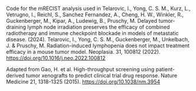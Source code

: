 Code for the mRECIST analysis used in 
Telarovic, I., Yong, C. S. M., Kurz, L., Vetrugno, I., Reichl, S., Sanchez Fernandez, A., Cheng, H. W., Winkler, R., Guckenberger, M., Kipar, A., Ludewig, B., Pruschy, M. Delayed tumor-draining lymph node irradiation preserves the efficacy of combined radiotherapy and immune checkpoint blockade in models of metastatic disease. (2024).
Telarovic, I., Yong, C. S. M., Guckenberger, M., Unkelbach, J. & Pruschy, M. Radiation-induced lymphopenia does not impact treatment efficacy in a mouse tumor model. Neoplasia. 31, 100812 (2022). https://doi.org/10.1016/j.neo.2022.100812

Adapted from
Gao, H. et al. High-throughput screening using patient-derived tumor xenografts to predict clinical trial drug response. Nature Medicine 21, 1318-1325 (2015). https://doi.org/10.1038/nm.3954
